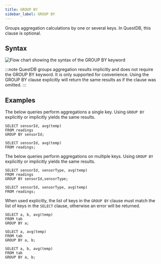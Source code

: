 ```yaml
---
title: GROUP BY
sidebar_label: GROUP BY
---
```


Groups aggregation calculations by one or several keys. In QuestDB, this clause is optional.

## Syntax

![Flow chart showing the syntax of the GROUP BY keyword](/img/docs/diagrams/groupBy.svg)

:::note
QuestDB groups aggregation results implicitly and does not require the GROUP BY keyword. 
It is only supported for convenience. Using the GROUP BY clause explicitly will return the same 
results as if the clause was omitted.
:::

## Examples

The below queries perform aggregations a single key.
Using `GROUP BY` explicitly or implicitly yields the same results.

```questdb-sql title="Single key aggregation, explicit GROUP BY"
SELECT sensorId, avg(temp) 
FROM readings 
GROUP BY sensorId;
```

```questdb-sql title="Single key aggregation, implicit GROUP BY"
SELECT sensorId, avg(temp) 
FROM readings;
```

The below queries perform aggregations on multiple keys. Using `GROUP BY` explicitly 
or implicitly yields the same results.

```questdb-sql title="Multiple key aggregation, explicit GROUP BY"
SELECT sensorId, sensorType, avg(temp) 
FROM readings 
GROUP BY sensorId,sensorType;
```

```questdb-sql title="Multiple key aggregation, implicit GROUP BY"
SELECT sensorId, sensorType, avg(temp) 
FROM readings;
```

When used explicitly, the list of keys in the `GROUP BY` clause must match the list of keys in 
the `SELECT` clause, otherwise an error will be returned.

```questdb-sql title="Error - Column b is missing in the GROUP BY clause"
SELECT a, b, avg(temp) 
FROM tab 
GROUP BY a;
```

```questdb-sql title="Error - Column b is missing in the SELECT clause"
SELECT a, avg(temp) 
FROM tab 
GROUP BY a, b;
```

```questdb-sql title="Success - Columns match"
SELECT a, b, avg(temp) 
FROM tab 
GROUP BY a, b;
```